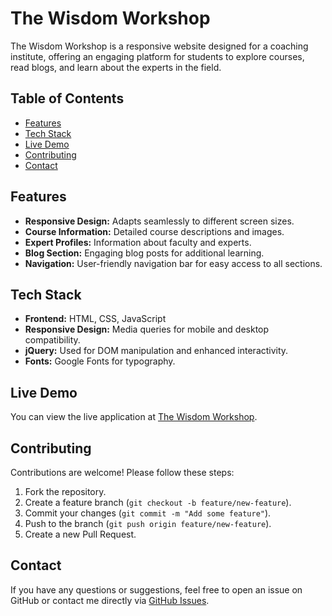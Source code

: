 # The Wisdom Workshop

The Wisdom Workshop is a responsive website designed for a coaching institute, offering an engaging platform for students to explore courses, read blogs, and learn about the experts in the field.

## Table of Contents

- [Features](#features)
- [Tech Stack](#tech-stack)
- [Live Demo](#live-demo)
- [Contributing](#contributing)
- [Contact](#contact)

## Features

- **Responsive Design:** Adapts seamlessly to different screen sizes.
- **Course Information:** Detailed course descriptions and images.
- **Expert Profiles:** Information about faculty and experts.
- **Blog Section:** Engaging blog posts for additional learning.
- **Navigation:** User-friendly navigation bar for easy access to all sections.

## Tech Stack

- **Frontend:** HTML, CSS, JavaScript
- **Responsive Design:** Media queries for mobile and desktop compatibility.
- **jQuery:** Used for DOM manipulation and enhanced interactivity.
- **Fonts:** Google Fonts for typography.

## Live Demo

You can view the live application at [The Wisdom Workshop](https://luckygoswami.github.io/The-Wisdom-Workshop/).

## Contributing

Contributions are welcome! Please follow these steps:

1. Fork the repository.
2. Create a feature branch (`git checkout -b feature/new-feature`).
3. Commit your changes (`git commit -m "Add some feature"`).
4. Push to the branch (`git push origin feature/new-feature`).
5. Create a new Pull Request.

## Contact

If you have any questions or suggestions, feel free to open an issue on GitHub or contact me directly via [GitHub Issues](https://github.com/luckygoswami/the-wisdom-workshop/issues).
